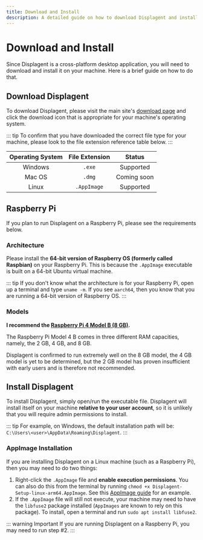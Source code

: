 ```yaml
---
title: Download and Install
description: A detailed guide on how to download Displagent and install it on your respective operating system.
---
```


# Download and Install

Since Displagent is a cross-platform desktop application, you will need to download and install it on your machine. Here is a brief guide on how to do that.

## Download Displagent

To download Displagent, please visit the main site's [download page](https://www.displagent.io/download) and click the download icon that is appropriate for your machine's operating system.

::: tip
To confirm that you have downloaded the correct file type for your machine, please look to the file extension reference table below.
:::

| Operating System | File Extension | Status |
| :---: | :---: | :---: |
| Windows | `.exe` | Supported |
| Mac OS | `.dmg` | Coming soon |
| Linux | `.AppImage` | Supported |

## Raspberry Pi

If you plan to run Displagent on a Raspberry Pi, please see the requirements below.

### Architecture

Please install the **64-bit version of Raspberry OS (formerly called Raspbian)** on your Raspberry Pi. This is because the `.AppImage` executable is built on a 64-bit Ubuntu virtual machine.

::: tip
If you don't know what the architecture is for your Raspberry Pi, open up a terminal and type `uname -m`. If you see `aarch64`, then you know that you are running a 64-bit version of Raspberry OS.
:::

### Models

**I recommend the [Raspberry Pi 4 Model B (8 GB)](https://www.raspberrypi.com/products/raspberry-pi-4-model-b/).**  

The Raspberry Pi Model 4 B comes in three different RAM capacities, namely, the 2 GB, 4 GB, and 8 GB.

Displagent is confirmed to run extremely well on the 8 GB model, the 4 GB model is yet to be determined, but the 2 GB model has proven insufficient with early users and is therefore not recommended.

## Install Displagent

To install Displagent, simply open/run the executable file. Displagent will install itself on your machine **relative to your user account**, so it is unlikely that you will require admin permissions to install.

::: tip
For example, on Windows, the default installation path will be: `C:\Users\<user>\AppData\Roaming\Displagent`.
:::

### AppImage Installation

If you are installing Displagent on a Linux machine (such as a Raspberry Pi), then you may need to do two things:

1. Right-click the `.AppImage` file and **enable execution permissions**. You can also do this from the terminal by running `chmod +x Displagent-Setup-linux-arm64.AppImage`. See this [AppImage guide](https://docs.appimage.org/introduction/quickstart.html) for an example.
2. If the `.AppImage` file will still not execute, your machine may need to have the `libfuse2` package installed (`AppImages` are known to rely on this package). To install, open a terminal and run `sudo apt install libfuse2`.

::: warning Important
If you are running Displagent on a Raspberry Pi, you may need to run step #2.
:::
